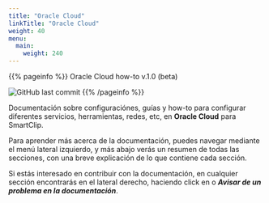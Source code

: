 ```yaml
---
title: "Oracle Cloud"
linkTitle: "Oracle Cloud"
weight: 40
menu:
  main:
    weight: 240
---
```


{{% pageinfo %}}
Oracle Cloud how-to v.1.0 (beta)

![GitHub last commit](https://img.shields.io/github/last-commit/frodriguezsmartclip/docs-adtopy)
{{% /pageinfo %}}

Documentación sobre configuraciónes, guías y how-to para configurar diferentes servicios, herramientas, redes, etc, en **Oracle Cloud** para SmartClip.

Para aprender más acerca de la documentación, puedes navegar mediante el menú lateral izquierdo, y más abajo verás un resumen de todas las secciones, con una breve explicación de lo que contiene cada sección.

Si estás interesado en contribuir con la documentación, en cualquier sección encontrarás en el lateral derecho, haciendo click en o ___Avisar de un problema en la documentación___.
